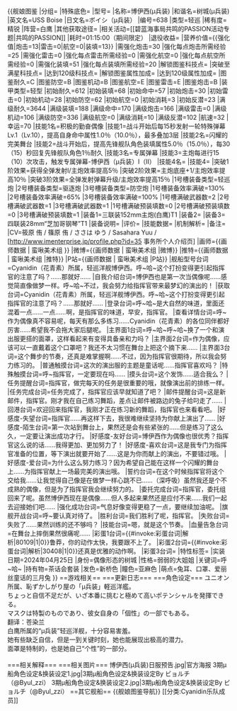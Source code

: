 {{舰娘图鉴
|分组=
|特殊底色=
|型号=
|名称=博伊西(μ兵装)
|和谐名=树城(μ兵装)
|英文名=USS Boise
|日文名=ボイシ（μ兵装）
|编号=638
|类型=轻巡
|稀有度=精锐
|阵营=白鹰
|其他获取途径=<!--【无则不填】-->
|相关活动=[[碧蓝海事局共鸣的PASSION活动专题|共鸣的PASSION]]
|耗时=01:15:00（期间限定）
|退役收益=<!--无法退役则填无法退役，否则不填-->
|营养价值={{强化值|炮击=13|雷击=0|航空=0|装填=13}}
|需强化炮击=30
|强化每点炮击所需经验=25
|需强化雷击=0
|强化每点雷击所需经验=0
|需强化航空=0
|强化每点航空所需经验=0
|需强化装填=51
|强化每点装填所需经验=20
|解锁图鉴科技点=
|突破至满星科技点=
|达到120级科技点=
|解锁图鉴属性加成=
|达到120级属性加成=
|图鉴耐久=C
|图鉴防空=B
|图鉴机动=B
|图鉴航空=E
|图鉴雷击=E
|图鉴炮击=B
|装甲类型=轻型
|初始耐久=612
|初始装填=68
|初始命中=57
|初始炮击=30
|初始雷击=0
|初始机动=28
|初始防空=62
|初始航空=0
|初始消耗=3
|初始反潜=23
|满级耐久=3644
|满级装填=188
|满级命中=170
|满级炮击=166
|满级雷击=0
|满级机动=106
|满级防空=336
|满级航空=0
|满级消耗=10
|满级反潜=102
|航速=32
|幸运=70
|技能1名=积极的勤奋偶像
|技能1=战斗开始后每15秒发射一轮特殊弹幕Lv.1（Lv.10），提高自身命中属性1.0％（10.0％），最多叠加3层
|技能2名=闪耀的完美舞台
|技能2=战斗开始后，提高先锋舰队角色装填属性5.0％（15.0％），每30（15）秒回复先锋舰队角色1％耐久
|技能3名=专属弹幕
|技能3=主炮每进行15（10）次攻击，触发专属弹幕-博伊西（μ兵装）I（II）
|技能4名=
|技能4=
|突破1阶效果=获得全弹发射I/主炮效率提高5％
|突破2阶效果=主炮底座+1/主炮效率提高10％
|突破3阶效果=全弹发射弹幕升级/主炮效率提高15％
|1号槽装备类型=轻巡炮
|2号槽装备类型=驱逐炮
|3号槽装备类型=防空炮
|1号槽装备效率满破=130%
|2号槽装备效率满破=65%
|3号槽装备效率满破=100%
|1号槽满破武器数=2
|2号槽满破武器数=1
|3号槽满破武器数=1
|1号槽满破预装填数=0
|2号槽满破预装填数=0
|3号槽满破预装填数=1
|装备1=三联装152mm主炮(白鹰)T1
|装备2=
|装备3=四联装28mm“芝加哥钢琴”T1
|装备说明=
|评价=
|技能数据=
|机制解析=
|备注=
|CV=筱原 侑 / 篠原 侑 / ささは ゆう / Sasahara Yuu / [http://www.imenterprise.jp/profile.php?id=35 事务所个人介绍页]
|画师={{画师数据 | 蛮啾美术组 }}
|微博={{画师数据 | 蛮啾美术组 |微博}}
|推特={{画师数据 | 蛮啾美术组 |推特}}
|P站={{画师数据 | 蛮啾美术组 |P站}}
|舰船型号台词=Cyanidin（花青素）所属，轻巡洋舰博伊西。呼~哈~这个打扮变得更引起指挥官的注意了吗？……那就好……
|自我介绍台词=博伊西也是第一次当偶像呢……感觉简直像做梦一样。呼~哈~不过，我会努力给指挥官带来最梦幻的演出的！
|获取台词=Cyanidin（花青素）所属，轻巡洋舰博伊西。呼~哈~这个打扮变得更引起指挥官的注意了吗？……那就好……
|登录台词=呼~哈~是大自然的味道，里面还混着一点……一点……啊，是指挥官的味道，早安，指挥官。
|查看详情台词=呼~作为偶像真不容易呢，每天有那么多练习……Cyanidin（花青素）的各位同伴都好厉害……希望我不会拖大家后腿呢。
|主界面1台词=呼~哈~呼~哈~换了一个和演出服更搭的面罩，这样看起来有变得具备亲和力吗？
|主界面2台词=作为偶像，应该可以一直戴着这个口罩吧？我还不太习惯在舞台上把这个摘下来……
|主界面3台词=这个舞步的节奏，还真是难掌握啊……不过，因为指挥官很期待，所以我会努力练习的。
|普通触摸台词=这次的演出服的主题是童话呢……指挥官喜欢吗？
|特殊触摸台词=呼~指挥官，一定要现在吗……
|摸头台词=这个发饰……适合我么？
|任务提醒台词=指挥官，做完每天的任务是很重要的哦，就像演出前的排练一样。
|任务完成台词=任务完成了，指挥官应该早就知道了吧？
|邮件提醒台词=这是新邮件，指挥官。刚才我在自己练习舞蹈，差点让邮件被路边的兔子给叼走了……
|回港台词=欢迎回来指挥官，我刚才正在练习新的舞蹈，指挥官也来看看吧。
|好感度-失望台词=指挥官……再这样下去，我很难继续坚持为你献上演出了……
|好感度-陌生台词=第一次站到舞台上，果然还是会有些紧张的……但是练习了这么久，一定要让演出成功才行。
|好感度-友好台词=博伊西作为偶像也很优秀？指挥官这么说的话……我得更加、更加努力了！
|好感度-喜欢台词=这是我专门为指挥官准备的位置，等下演出就要开始了……这是为你而献上的演出，不要错过哦。
|好感度-爱台词=为什么这么努力练习？因为希望自己能在这样一个闪耀的舞台上……为指挥官献上一场最完美的演出哦。
|誓约台词=在这个时候指挥官将这个交给我……让我觉得自己像是在做梦一样心跳不已……（深呼吸）虽然我还是个不成熟的偶像，但是为了指挥官我会继续努力的。
|委托完成台词=指挥官，委托组回来了呢。虽然博伊西现在是偶像……但人多起来果然还是应付不来……我们一起去迎接她们吧……
|强化成功台词=气息好像变得更稳了一点，要继续加油呢。
|旗舰开战台词=呼~要认真对待了。
|胜利台词=我们胜利了呢，指挥官。
|失败台词=失败了……果然训练的还不够吗？
|技能台词=嗯，就是这个节奏。
|血量告急台词=在舞台上摔倒果然很痛呢……
|彩蛋1台词={{#invoke:彩蛋台词|解析|80109|1|0}}鲁莽，你的动作太快，我要跟不上了。
|彩蛋2台词={{#invoke:彩蛋台词|解析|30408|1|0}}还真是优雅的动作啊。
|彩蛋3台词=
|特性标签=
|实装日期=2024年04月25日
|身份=偶像形态的树城
|性格=弱弱的大姐姐
|关键词=呼~哈~
|持有物=茶话会套装
|发色=新桥色
|瞳色=亚麻色
|萌点=兔耳、口罩、爱丽丝童话的三月兔
}}
==游戏相关==
===更新日志===
===角色设定===
ユニオン所属、恥ずかしがり屋の「μ兵装」軽巡洋艦。<br>
ちょっと自信不足だが、いざ本番に挑むと極めて高いポテンシャルを発揮できる。<br>
マスクは特製のものであり、彼女自身の「個性」の一部でもある。<br>
翻译：苍染兰<br>
白鹰所属的“μ兵装”轻巡洋舰，十分容易害羞。<br>
她有些缺乏自信，但是一到关键时刻，她也能展现出极高的潜力。<br>
面罩是特制的，也是她自己“个性”的一部分。<br><br>
===相关解释===
===相关图片===
<gallery mode="packed" heights="250px">
博伊西(μ兵装)日服预告.jpg|官方海报
3期μ船角色设定&换装设定1.jpg|3期μ船角色设定&换装设定By ビョルチ（@Byul_zzi）
3期μ船角色设定&换装设定2.jpg|3期μ船角色设定&换装设定By ビョルチ（@Byul_zzi）
</gallery>
==其它舰船==
{{舰娘图鉴导航}}
[[分类:Cyanidin乐队成员]]